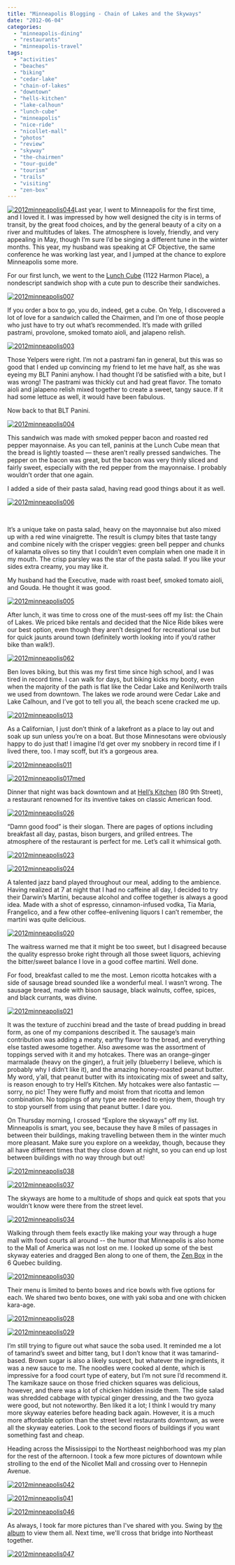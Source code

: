 ```yaml
---
title: "Minneapolis Blogging - Chain of Lakes and the Skyways"
date: "2012-06-04"
categories:
  - "minneapolis-dining"
  - "restaurants"
  - "minneapolis-travel"
tags:
  - "activities"
  - "beaches"
  - "biking"
  - "cedar-lake"
  - "chain-of-lakes"
  - "downtown"
  - "hells-kitchen"
  - "lake-calhoun"
  - "lunch-cube"
  - "minneapolis"
  - "nice-ride"
  - "nicollet-mall"
  - "photos"
  - "review"
  - "skyway"
  - "the-chairmen"
  - "tour-guide"
  - "tourism"
  - "trails"
  - "visiting"
  - "zen-box"
---
```


[![](http://s3.amazonaws.com/thegourmez-wpmedia/2012/05/2012minneapolis044.jpg "2012minneapolis044")](http://s3.amazonaws.com/thegourmez-wpmedia/2012/05/2012minneapolis044.jpg)Last year, I went to Minneapolis for the first time, and I loved it. I was impressed by how well designed the city is in terms of transit, by the great food choices, and by the general beauty of a city on a river and multitudes of lakes. The atmosphere is lovely, friendly, and very appealing in May, though I’m sure I’d be singing a different tune in the winter months. This year, my husband was speaking at CF Objective, the same conference he was working last year, and I jumped at the chance to explore Minneapolis some more.

For our first lunch, we went to the [Lunch Cube](http://www.thelunchcube.com/) (1122 Harmon Place), a nondescript sandwich shop with a cute pun to describe their sandwiches.

[![](http://s3.amazonaws.com/thegourmez-wpmedia/2012/05/2012minneapolis007.jpg "2012minneapolis007")](http://s3.amazonaws.com/thegourmez-wpmedia/2012/05/2012minneapolis007.jpg)

If you order a box to go, you do, indeed, get a cube. On Yelp, I discovered a lot of love for a sandwich called the Chairmen, and I’m one of those people who just have to try out what’s recommended. It’s made with grilled pastrami, provolone, smoked tomato aioli, and jalapeno relish.

[![](http://s3.amazonaws.com/thegourmez-wpmedia/2012/05/2012minneapolis003.jpg "2012minneapolis003")](http://s3.amazonaws.com/thegourmez-wpmedia/2012/05/2012minneapolis003.jpg)

Those Yelpers were right. I’m not a pastrami fan in general, but this was so good that I ended up convincing my friend to let me have half, as she was eyeing my BLT Panini anyhow. I had thought I’d be satisfied with a bite, but I was wrong! The pastrami was thickly cut and had great flavor. The tomato aioli and jalapeno relish mixed together to create a sweet, tangy sauce. If it had some lettuce as well, it would have been fabulous.

Now back to that BLT Panini.

[![](http://s3.amazonaws.com/thegourmez-wpmedia/2012/05/2012minneapolis004.jpg "2012minneapolis004")](http://s3.amazonaws.com/thegourmez-wpmedia/2012/05/2012minneapolis004.jpg)

This sandwich was made with smoked pepper bacon and roasted red pepper mayonnaise. As you can tell, paninis at the Lunch Cube mean that the bread is lightly toasted — these aren’t really pressed sandwiches. The pepper on the bacon was great, but the bacon was very thinly sliced and fairly sweet, especially with the red pepper from the mayonnaise. I probably wouldn’t order that one again.

I added a side of their pasta salad, having read good things about it as well.

[![](http://s3.amazonaws.com/thegourmez-wpmedia/2012/05/2012minneapolis006.jpg "2012minneapolis006")](http://s3.amazonaws.com/thegourmez-wpmedia/2012/05/2012minneapolis006.jpg)

 

It’s a unique take on pasta salad, heavy on the mayonnaise but also mixed up with a red wine vinaigrette. The result is clumpy bites that taste tangy and combine nicely with the crisper veggies: green bell pepper and chunks of kalamata olives so tiny that I couldn’t even complain when one made it in my mouth. The crisp parsley was the star of the pasta salad. If you like your sides extra creamy, you may like it.

My husband had the Executive, made with roast beef, smoked tomato aioli, and Gouda. He thought it was good.

[![](http://s3.amazonaws.com/thegourmez-wpmedia/2012/05/2012minneapolis005.jpg "2012minneapolis005")](http://s3.amazonaws.com/thegourmez-wpmedia/2012/05/2012minneapolis005.jpg)

After lunch, it was time to cross one of the must-sees off my list: the Chain of Lakes. We priced bike rentals and decided that the Nice Ride bikes were our best option, even though they aren’t designed for recreational use but for quick jaunts around town (definitely worth looking into if you’d rather bike than walk!).

[![](http://s3.amazonaws.com/thegourmez-wpmedia/2012/05/2012minneapolis062.jpg "2012minneapolis062")](http://s3.amazonaws.com/thegourmez-wpmedia/2012/05/2012minneapolis062.jpg)

Ben loves biking, but this was my first time since high school, and I was tired in record time. I can walk for days, but biking kicks my booty, even when the majority of the path is flat like the Cedar Lake and Kenilworth trails we used from downtown. The lakes we rode around were Cedar Lake and Lake Calhoun, and I’ve got to tell you all, the beach scene cracked me up.

[![](http://s3.amazonaws.com/thegourmez-wpmedia/2012/05/2012minneapolis013.jpg "2012minneapolis013")](http://s3.amazonaws.com/thegourmez-wpmedia/2012/05/2012minneapolis013.jpg)

As a Californian, I just don’t think of a lakefront as a place to lay out and soak up sun unless you’re on a boat. But those Minnesotans were obviously happy to do just that! I imagine I’d get over my snobbery in record time if I lived there, too. I may scoff, but it’s a gorgeous area.

[![](http://s3.amazonaws.com/thegourmez-wpmedia/2012/05/2012minneapolis011.jpg "2012minneapolis011")](http://s3.amazonaws.com/thegourmez-wpmedia/2012/05/2012minneapolis011.jpg)




<div class="caption">

[![](http://s3.amazonaws.com/thegourmez-wpmedia/2012/05/2012minneapolis017med-1024x190.jpg "2012minneapolis017med")](http://s3.amazonaws.com/thegourmez-wpmedia/2012/05/2012minneapolis017med.jpg)</div>


Dinner that night was back downtown and at [Hell’s Kitchen](http://www.hellskitcheninc.com/) (80 9th Street), a restaurant renowned for its inventive takes on classic American food.

[![](http://s3.amazonaws.com/thegourmez-wpmedia/2012/05/2012minneapolis026.jpg "2012minneapolis026")](http://s3.amazonaws.com/thegourmez-wpmedia/2012/05/2012minneapolis026.jpg)

“Damn good food” is their slogan. There are pages of options including breakfast all day, pastas, bison burgers, and grilled entrees. The atmosphere of the restaurant is perfect for me. Let’s call it whimsical goth.

[![](http://s3.amazonaws.com/thegourmez-wpmedia/2012/05/2012minneapolis023.jpg "2012minneapolis023")](http://s3.amazonaws.com/thegourmez-wpmedia/2012/05/2012minneapolis023.jpg)

[![](http://s3.amazonaws.com/thegourmez-wpmedia/2012/05/2012minneapolis024.jpg "2012minneapolis024")](http://s3.amazonaws.com/thegourmez-wpmedia/2012/05/2012minneapolis024.jpg)

A talented jazz band played throughout our meal, adding to the ambience. Having realized at 7 at night that I had no caffeine all day, I decided to try their Darwin’s Martini, because alcohol and coffee together is always a good idea. Made with a shot of espresso, cinnamon-infused vodka, Tia Maria, Frangelico, and a few other coffee-enlivening liquors I can’t remember, the martini was quite delicious.

[![](http://s3.amazonaws.com/thegourmez-wpmedia/2012/05/2012minneapolis020.jpg "2012minneapolis020")](http://s3.amazonaws.com/thegourmez-wpmedia/2012/05/2012minneapolis020.jpg)

The waitress warned me that it might be too sweet, but I disagreed because the quality espresso broke right through all those sweet liquors, achieving the bitter/sweet balance I love in a good coffee martini. Well done.

For food, breakfast called to me the most. Lemon ricotta hotcakes with a side of sausage bread sounded like a wonderful meal. I wasn’t wrong. The sausage bread, made with bison sausage, black walnuts, coffee, spices, and black currants, was divine.

[![](http://s3.amazonaws.com/thegourmez-wpmedia/2012/05/2012minneapolis021.jpg "2012minneapolis021")](http://s3.amazonaws.com/thegourmez-wpmedia/2012/05/2012minneapolis021.jpg)

It was the texture of zucchini bread and the taste of bread pudding in bread form, as one of my companions described it. The sausage’s main contribution was adding a meaty, earthy flavor to the bread, and everything else tasted awesome together. Also awesome was the assortment of toppings served with it and my hotcakes. There was an orange-ginger marmalade (heavy on the ginger), a fruit jelly (blueberry I believe, which is probably why I didn’t like it), and the amazing honey-roasted peanut butter. My word, y’all, that peanut butter with its intoxicating mix of sweet and salty, is reason enough to try Hell’s Kitchen. My hotcakes were also fantastic — sorry, no pic! They were fluffy and moist from that ricotta and lemon combination. No toppings of any type are needed to enjoy them, though try to stop yourself from using that peanut butter. I dare you.

On Thursday morning, I crossed “Explore the skyways” off my list. Minneapolis is smart, you see, because they have 8 miles of passages in between their buildings, making travelling between them in the winter much more pleasant. Make sure you explore on a weekday, though, because they all have different times that they close down at night, so you can end up lost between buildings with no way through but out!




<div class="caption">

[![](http://s3.amazonaws.com/thegourmez-wpmedia/2012/05/2012minneapolis038.jpg "2012minneapolis038")](http://s3.amazonaws.com/thegourmez-wpmedia/2012/05/2012minneapolis038.jpg)</div>





<div class="caption">

[![](http://s3.amazonaws.com/thegourmez-wpmedia/2012/05/2012minneapolis037.jpg "2012minneapolis037")](http://s3.amazonaws.com/thegourmez-wpmedia/2012/05/2012minneapolis037.jpg)</div>


The skyways are home to a multitude of shops and quick eat spots that you wouldn’t know were there from the street level.




<div class="caption">

[![](http://s3.amazonaws.com/thegourmez-wpmedia/2012/05/2012minneapolis034.jpg "2012minneapolis034")](http://s3.amazonaws.com/thegourmez-wpmedia/2012/05/2012minneapolis034.jpg)</div>


Walking through them feels exactly like making your way through a huge mall with food courts all around -- the humor that Minneapolis is also home to the Mall of America was not lost on me. I looked up some of the best skyway eateries and dragged Ben along to one of them, the [Zen Box](http://www.zen-box.com/?sPage=lunch_menu&adv1=1) in the 6 Quebec building.

[![](http://s3.amazonaws.com/thegourmez-wpmedia/2012/05/2012minneapolis030.jpg "2012minneapolis030")](http://s3.amazonaws.com/thegourmez-wpmedia/2012/05/2012minneapolis030.jpg)

Their menu is limited to bento boxes and rice bowls with five options for each. We shared two bento boxes, one with yaki soba and one with chicken kara-age.

[![](http://s3.amazonaws.com/thegourmez-wpmedia/2012/05/2012minneapolis028.jpg "2012minneapolis028")](http://s3.amazonaws.com/thegourmez-wpmedia/2012/05/2012minneapolis028.jpg)

[![](http://s3.amazonaws.com/thegourmez-wpmedia/2012/05/2012minneapolis029.jpg "2012minneapolis029")](http://s3.amazonaws.com/thegourmez-wpmedia/2012/05/2012minneapolis029.jpg)

I’m still trying to figure out what sauce the soba used. It reminded me a lot of tamarind’s sweet and bitter tang, but I don’t know that it was tamarind-based. Brown sugar is also a likely suspect, but whatever the ingredients, it was a new sauce to me. The noodles were cooked al dente, which is impressive for a food court type of eatery, but I’m not sure I’d recommend it. The kamikaze sauce on those fried chicken squares was delicious, however, and there was a lot of chicken hidden inside them. The side salad was shredded cabbage with typical ginger dressing, and the two gyoza were good, but not noteworthy. Ben liked it a lot; I think I would try many more skyway eateries before heading back again. However, it is a much more affordable option than the street level restaurants downtown, as were all the skyway eateries. Look to the second floors of buildings if you want something fast and cheap.

Heading across the Mississippi to the Northeast neighborhood was my plan for the rest of the afternoon. I took a few more pictures of downtown while strolling to the end of the Nicollet Mall and crossing over to Hennepin Avenue.




<div class="caption">

[![](http://s3.amazonaws.com/thegourmez-wpmedia/2012/05/2012minneapolis042.jpg "2012minneapolis042")](http://s3.amazonaws.com/thegourmez-wpmedia/2012/05/2012minneapolis042.jpg)</div>





<div class="caption">

[![](http://s3.amazonaws.com/thegourmez-wpmedia/2012/05/2012minneapolis041.jpg "2012minneapolis041")](http://s3.amazonaws.com/thegourmez-wpmedia/2012/05/2012minneapolis041.jpg)</div>





<div class="caption">

[![](http://s3.amazonaws.com/thegourmez-wpmedia/2012/05/2012minneapolis046.jpg "2012minneapolis046")](http://s3.amazonaws.com/thegourmez-wpmedia/2012/05/2012minneapolis046.jpg)</div>


As always, I took far more pictures than I've shared with you. Swing by [the album](https://www.facebook.com/media/set/?set=a.10150832997214607.405315.567409606&type=3 "Facebook Album") to view them all. Next time, we'll cross that bridge into Northeast together.




<div class="caption">

[![](http://s3.amazonaws.com/thegourmez-wpmedia/2012/05/2012minneapolis047.jpg "2012minneapolis047")](http://s3.amazonaws.com/thegourmez-wpmedia/2012/05/2012minneapolis047.jpg)</div>

